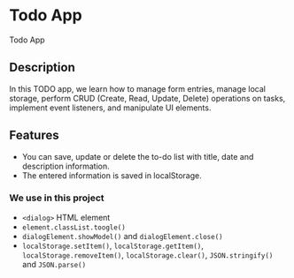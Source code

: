 # Todo App
Todo App

## Description
In this TODO app, we learn how to manage form entries, manage local storage, perform CRUD (Create, Read, Update, Delete) operations on tasks, implement event listeners, and manipulate UI elements.

## Features
- You can save, update or delete the to-do list with title, date and description information.
- The entered information is saved in localStorage.

### We use in this project
-  `<dialog>` HTML element
- `element.classList.toogle()`
- `dialogElement.showModel()` and `dialogElement.close()`
- `localStorage.setItem()`, `localStorage.getItem()`, `localStorage.removeItem()`, `localStorage.clear()`, `JSON.stringify()` and `JSON.parse()`